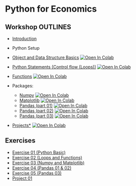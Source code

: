 # Python for Economics

## Workshop OUTLINES

- [Introduction](https://github.com/saeed-saffari/Intro-Py_for_Econ-workshop-Sum2023/blob/main/Lectures/0.%20Intro%20Py%20for%20Econ%20UT%20Workshop%20Sum%202023.pdf)
- Python Setup
- [Object and Data Structure Basics](https://github.com/saeed-saffari/Intro-Py_for_Econ-workshop-Sum2023/blob/main/Lectures/1.%20Introduction%20to%20Python%20(Data%20Structure).ipynb) [![Open In Colab](https://colab.research.google.com/assets/colab-badge.svg)](https://colab.research.google.com/github/saeed-saffari/Intro-Py_for_Econ-workshop-Sum2023/blob/main/Lectures/1.%20Introduction%20to%20Python%20(Data%20Structure).ipynb)

- [Python Statements (Control flow (Loops))](https://github.com/saeed-saffari/Intro-Py_for_Econ-workshop-Sum2023/blob/main/Lectures/2.%20Control%20flow%20(Loops).ipynb) [![Open In Colab](https://colab.research.google.com/assets/colab-badge.svg)](https://colab.research.google.com/github/saeed-saffari/Intro-Py_for_Econ-workshop-Sum2023/blob/main/Lectures/2.%20Control%20flow%20(Loops).ipynb)

- [Functions](https://github.com/saeed-saffari/Intro-Py_for_Econ-workshop-Sum2023/blob/main/Lectures/3.%20Functions.ipynb) [![Open In Colab](https://colab.research.google.com/assets/colab-badge.svg)](https://colab.research.google.com/github/saeed-saffari/Intro-Py_for_Econ-workshop-Sum2023/blob/main/Lectures/3.%20Functions.ipynb)

- Packages:
  - [Numpy](https://github.com/saeed-saffari/Intro-Py_for_Econ-workshop-Sum2023/blob/main/Lectures/4.%20NumPy.ipynb) [![Open In Colab](https://colab.research.google.com/assets/colab-badge.svg)](https://colab.research.google.com/github/saeed-saffari/Intro-Py_for_Econ-workshop-Sum2023/blob/main/Lectures/4.%20NumPy.ipynb)
  - [Matplotlib](https://github.com/saeed-saffari/Intro-Py_for_Econ-workshop-Sum2023/blob/main/Lectures/5.%20Matplotlib.ipynb) [![Open In Colab](https://colab.research.google.com/assets/colab-badge.svg)](https://colab.research.google.com/github/saeed-saffari/Intro-Py_for_Econ-workshop-Sum2023/blob/main/Lectures/5.%20Matplotlib.ipynb)
  - [Pandas (part 01)]() [![Open In Colab](https://colab.research.google.com/assets/colab-badge.svg)](https://colab.research.google.com/github/saeed-saffari/)
  - [Pandas (part 02)]() [![Open In Colab](https://colab.research.google.com/assets/colab-badge.svg)](https://colab.research.google.com/github/saeed-saffari/)
  - [Pandas (part 03)]() [![Open In Colab](https://colab.research.google.com/assets/colab-badge.svg)](https://colab.research.google.com/github/saeed-saffari/)
  
  
- [Projects*]() [![Open In Colab](https://colab.research.google.com/assets/colab-badge.svg)]()

## Exercises
- [Exercise 01 (Python Basic)](https://drive.google.com/file/d/1rwHcqS16pQ6rCh1CEKI3scmieZR2bfhz/view?usp=sharing)
- [Exercise 02 (Loops and Functions)](https://drive.google.com/file/d/17zAxXwrenjtQqlPncnS8yWn7TUAJh51b/view?usp=sharing)
- [Exercise 03 (Numpy and Matplotlib)](https://drive.google.com/file/d/1NSooy_Wz_CTyurK25OX0QryMygQl1WMd/view?usp=share_link)
- [Exercise 04 (Pandas 01 & 02)]()
- [Exercise 05 (Pandas 03)]()
- [Project 01]()



